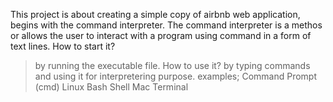  This project is about creating a simple copy of airbnb web application, begins with the command interpreter.
 The command interpreter is a methos or allows the user to interact with a program using command in a form of text lines.
 How to start it?
 > by running the executable file.
 How to use it?
 > by typing commands and using it for interpretering purpose.
 examples;
 > Command Prompt (cmd)
 > Linux Bash Shell
 > Mac Terminal
